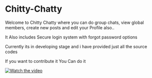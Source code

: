 # Chitty-Chatty

Welcome to Chitty Chatty where you can do group chats, view global members, create new posts and edit your Profile also..

It Also includes Secure login system with forgot password options

Currently its in developing stage and i have provided just all the source codes

If you want to contribute it You Can do it

[![Watch the video](https://i.imgur.com/kePRxdx.png)](https://youtu.be/LRpWSoLfRqU)

